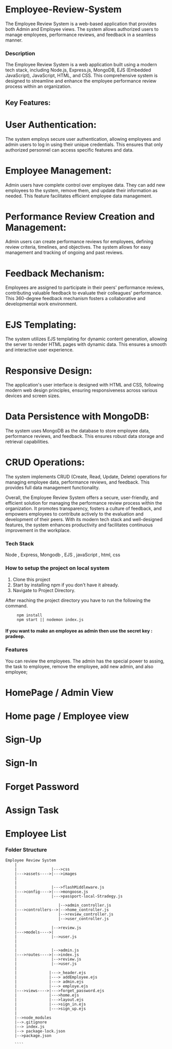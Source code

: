 # Employee-Review-System
The Employee Review System is a web-based application that provides both Admin and Employee views. The system allows authorized users to manage employees, performance reviews, and feedback in a seamless manner.



### Description

The Employee Review System is a web application built using a modern tech stack, including Node.js, Express.js, MongoDB, EJS (Embedded JavaScript), JavaScript, HTML, and CSS. This comprehensive system is designed to streamline and enhance the employee performance review process within an organization.

## Key Features:

# User Authentication:
The system employs secure user authentication, allowing employees and admin users to log in using their unique credentials. This ensures that only authorized personnel can access specific features and data.

# Employee Management:
Admin users have complete control over employee data. They can add new employees to the system, remove them, and update their information as needed. This feature facilitates efficient employee data management.

# Performance Review Creation and Management:
Admin users can create performance reviews for employees, defining review criteria, timelines, and objectives. The system allows for easy management and tracking of ongoing and past reviews.

# Feedback Mechanism:
Employees are assigned to participate in their peers' performance reviews, contributing valuable feedback to evaluate their colleagues' performance. This 360-degree feedback mechanism fosters a collaborative and developmental work environment.

# EJS Templating:
The system utilizes EJS templating for dynamic content generation, allowing the server to render HTML pages with dynamic data. This ensures a smooth and interactive user experience.

# Responsive Design:
The application's user interface is designed with HTML and CSS, following modern web design principles, ensuring responsiveness across various devices and screen sizes.

# Data Persistence with MongoDB:
The system uses MongoDB as the database to store employee data, performance reviews, and feedback. This ensures robust data storage and retrieval capabilities.

# CRUD Operations:
The system implements CRUD (Create, Read, Update, Delete) operations for managing employee data, performance reviews, and feedback. This provides full data management functionality.

Overall, the Employee Review System offers a secure, user-friendly, and efficient solution for managing the performance review process within the organization. It promotes transparency, fosters a culture of feedback, and empowers employees to contribute actively to the evaluation and development of their peers. With its modern tech stack and well-designed features, the system enhances productivity and facilitates continuous improvement in the workplace.

### Tech Stack

Node , Express, Mongodb , EJS , javaScript , html, css

### How to setup the project on local system

  1. Clone this project
  2. Start by installing npm if you don't have it already.
  3. Navigate to Project Directory.

After reaching the project directory you have to run the following the command.
   ```` 
        npm install 
        npm start || nodemon index.js
   ````

#### If you want to make an employee as admin then use the secret key : pradeep.

### Features

  You can review the employees. The admin has the special power to assing, the task to employee, remove the employee, add new admin, and also employee;
  
  
  # HomePage / Admin View
  
  
  # Home page / Employee view
  
  
  # Sign-Up
  

  # Sign-In
  

  # Forget Password
  
  
  # Assign Task
  

  # Employee List
  

  

### Folder Structure

```
Employee Review System
    |
    |               |--->css
    |--->assets---->|--->images
    |             
    |
    |               |--->flashMiddleware.js
    |--->config---->|--->mongoose.js
    |               |--->passport-local-Stradegy.js
    |
    |                  |-->admin_controller.js
    |--->controllers-->|-->home_controller.js
    |                  |-->review_controller.js
    |                  |-->user_controller.js
    |
    |               |-->review.js
    |--->models---->|
    |               |-->user.js
    |
    |              
    |               |-->admin.js
    |--->routes---->|-->index.js
    |               |-->review.js
    |               |-->user.js
    |
    |              |--->_header.ejs
    |              |---> addEmployee.ejs
    |              |---> admin.ejs
    |              |---> employe.ejs
    |--->views---->|--->forget_password.ejs
    |              |--->home.ejs
    |              |--->layout.ejs
    |              |--->sign_in.ejs
    |              |--->sign_up.ejs
    |
    |-->node_modules
    |-->.gitignore
    |--> index.js
    |--> package-lock.json
    |-->package.json
    
    ````
